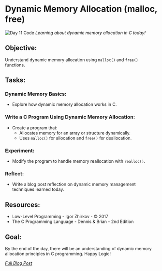 # Dynamic Memory Allocation (malloc, free)

![Day 11 Code]()
*Learning about dynamic memory allocation in C today!*

## Objective:
Understand dynamic memory allocation using `malloc()` and `free()` functions.

## Tasks:

### Dynamic Memory Basics:
  * Explore how dynamic memory allocation works in C.
  
### Write a C Program Using Dynamic Memory Allocation:
  * Create a program that:
    - Allocates memory for an array or structure dynamically.
    - Uses `malloc()` for allocation and `free()` for deallocation.

### Experiment:
  * Modify the program to handle memory reallocation with `realloc()`.
  
### Reflect:
  * Write a blog post reflection on dynamic memory management techniques learned today.

## Resources:
  - Low-Level Programming - Igor Zhirkov - © 2017
  - The C Programming Language - Dennis & Brian - 2nd Edition

## Goal:
By the end of the day, there will be an understanding of dynamic memory allocation principles in C programming. Happy Logic!

*[Full Blog Post](https://blog.sinamathew.tech/series/100days-of-low-level/c-dynamic-memory-allocation)*